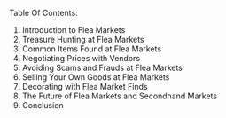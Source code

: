 Table Of Contents:

1. Introduction to Flea Markets
2. Treasure Hunting at Flea Markets
3. Common Items Found at Flea Markets
4. Negotiating Prices with Vendors
5. Avoiding Scams and Frauds at Flea Markets
6. Selling Your Own Goods at Flea Markets
7. Decorating with Flea Market Finds
8. The Future of Flea Markets and Secondhand Markets
9. Conclusion